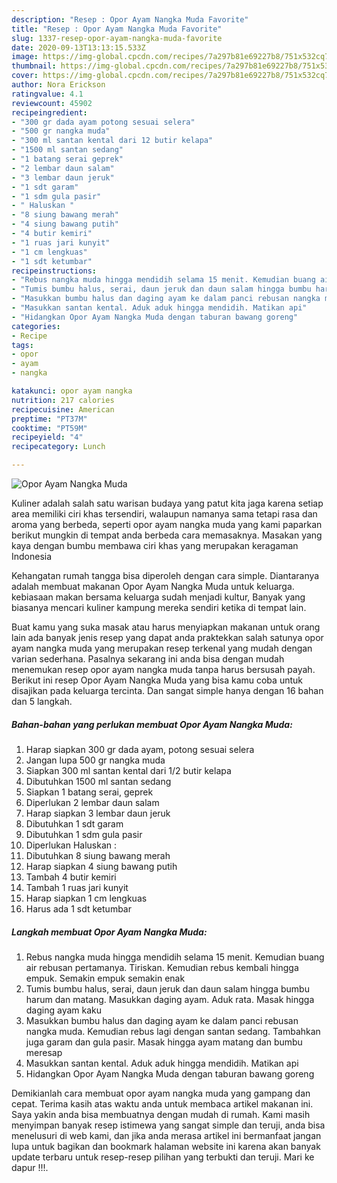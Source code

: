 ```yaml
---
description: "Resep : Opor Ayam Nangka Muda Favorite"
title: "Resep : Opor Ayam Nangka Muda Favorite"
slug: 1337-resep-opor-ayam-nangka-muda-favorite
date: 2020-09-13T13:13:15.533Z
image: https://img-global.cpcdn.com/recipes/7a297b81e69227b8/751x532cq70/opor-ayam-nangka-muda-foto-resep-utama.jpg
thumbnail: https://img-global.cpcdn.com/recipes/7a297b81e69227b8/751x532cq70/opor-ayam-nangka-muda-foto-resep-utama.jpg
cover: https://img-global.cpcdn.com/recipes/7a297b81e69227b8/751x532cq70/opor-ayam-nangka-muda-foto-resep-utama.jpg
author: Nora Erickson
ratingvalue: 4.1
reviewcount: 45902
recipeingredient:
- "300 gr dada ayam potong sesuai selera"
- "500 gr nangka muda"
- "300 ml santan kental dari 12 butir kelapa"
- "1500 ml santan sedang"
- "1 batang serai geprek"
- "2 lembar daun salam"
- "3 lembar daun jeruk"
- "1 sdt garam"
- "1 sdm gula pasir"
- " Haluskan "
- "8 siung bawang merah"
- "4 siung bawang putih"
- "4 butir kemiri"
- "1 ruas jari kunyit"
- "1 cm lengkuas"
- "1 sdt ketumbar"
recipeinstructions:
- "Rebus nangka muda hingga mendidih selama 15 menit. Kemudian buang air rebusan pertamanya. Tiriskan. Kemudian rebus kembali hingga empuk. Semakin empuk semakin enak"
- "Tumis bumbu halus, serai, daun jeruk dan daun salam hingga bumbu harum dan matang. Masukkan daging ayam. Aduk rata. Masak hingga daging ayam kaku"
- "Masukkan bumbu halus dan daging ayam ke dalam panci rebusan nangka muda. Kemudian rebus lagi dengan santan sedang. Tambahkan juga garam dan gula pasir. Masak hingga ayam matang dan bumbu meresap"
- "Masukkan santan kental. Aduk aduk hingga mendidih. Matikan api"
- "Hidangkan Opor Ayam Nangka Muda dengan taburan bawang goreng"
categories:
- Recipe
tags:
- opor
- ayam
- nangka

katakunci: opor ayam nangka 
nutrition: 217 calories
recipecuisine: American
preptime: "PT37M"
cooktime: "PT59M"
recipeyield: "4"
recipecategory: Lunch

---
```



![Opor Ayam Nangka Muda](https://img-global.cpcdn.com/recipes/7a297b81e69227b8/751x532cq70/opor-ayam-nangka-muda-foto-resep-utama.jpg)

Kuliner adalah salah satu warisan budaya yang patut kita jaga karena setiap area memiliki ciri khas tersendiri, walaupun namanya sama tetapi rasa dan aroma yang berbeda, seperti opor ayam nangka muda yang kami paparkan berikut mungkin di tempat anda berbeda cara memasaknya. Masakan yang kaya dengan bumbu membawa ciri khas yang merupakan keragaman Indonesia



Kehangatan rumah tangga bisa diperoleh dengan cara simple. Diantaranya adalah membuat makanan Opor Ayam Nangka Muda untuk keluarga. kebiasaan makan bersama keluarga sudah menjadi kultur, Banyak yang biasanya mencari kuliner kampung mereka sendiri ketika di tempat lain.

Buat kamu yang suka masak atau harus menyiapkan makanan untuk orang lain ada banyak jenis resep yang dapat anda praktekkan salah satunya opor ayam nangka muda yang merupakan resep terkenal yang mudah dengan varian sederhana. Pasalnya sekarang ini anda bisa dengan mudah menemukan resep opor ayam nangka muda tanpa harus bersusah payah.
Berikut ini resep Opor Ayam Nangka Muda yang bisa kamu coba untuk disajikan pada keluarga tercinta. Dan sangat simple hanya dengan 16 bahan dan 5 langkah.


<!--inarticleads1-->

##### Bahan-bahan yang perlukan membuat Opor Ayam Nangka Muda:

1. Harap siapkan 300 gr dada ayam, potong sesuai selera
1. Jangan lupa 500 gr nangka muda
1. Siapkan 300 ml santan kental dari 1/2 butir kelapa
1. Dibutuhkan 1500 ml santan sedang
1. Siapkan 1 batang serai, geprek
1. Diperlukan 2 lembar daun salam
1. Harap siapkan 3 lembar daun jeruk
1. Dibutuhkan 1 sdt garam
1. Dibutuhkan 1 sdm gula pasir
1. Diperlukan  Haluskan :
1. Dibutuhkan 8 siung bawang merah
1. Harap siapkan 4 siung bawang putih
1. Tambah 4 butir kemiri
1. Tambah 1 ruas jari kunyit
1. Harap siapkan 1 cm lengkuas
1. Harus ada 1 sdt ketumbar




<!--inarticleads2-->

##### Langkah membuat  Opor Ayam Nangka Muda:

1. Rebus nangka muda hingga mendidih selama 15 menit. Kemudian buang air rebusan pertamanya. Tiriskan. Kemudian rebus kembali hingga empuk. Semakin empuk semakin enak
1. Tumis bumbu halus, serai, daun jeruk dan daun salam hingga bumbu harum dan matang. Masukkan daging ayam. Aduk rata. Masak hingga daging ayam kaku
1. Masukkan bumbu halus dan daging ayam ke dalam panci rebusan nangka muda. Kemudian rebus lagi dengan santan sedang. Tambahkan juga garam dan gula pasir. Masak hingga ayam matang dan bumbu meresap
1. Masukkan santan kental. Aduk aduk hingga mendidih. Matikan api
1. Hidangkan Opor Ayam Nangka Muda dengan taburan bawang goreng




Demikianlah cara membuat opor ayam nangka muda yang gampang dan cepat. Terima kasih atas waktu anda untuk membaca artikel makanan ini. Saya yakin anda bisa membuatnya dengan mudah di rumah. Kami masih menyimpan banyak resep istimewa yang sangat simple dan teruji, anda bisa menelusuri di web kami, dan jika anda merasa artikel ini bermanfaat jangan lupa untuk bagikan dan bookmark halaman website ini karena akan banyak update terbaru untuk resep-resep pilihan yang terbukti dan teruji. Mari ke dapur !!!. 
